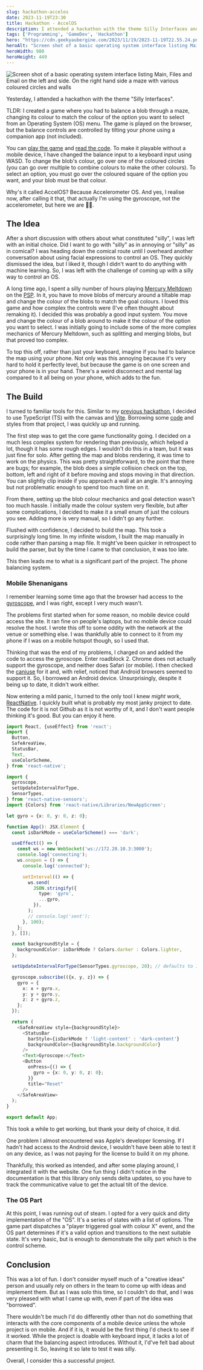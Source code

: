 ```yaml
---
slug: hackathon-accelos
date: 2023-11-19T23:30
title: Hackathon - AccelOS
description: I attended a hackathon with the theme Silly Interfaces and created a balance-based input for a simple operating system.
tags: ['Programming', 'GameDev', 'Hackathon']
hero: "https://cdn.geekyaubergine.com/2023/11/19/2023-11-19T22.55.24.png"
heroAlt: "Screen shot of a basic operating system interface listing Main, Files and Email on the left and side. On the right hand side a maze with various coloured circles and walls"
heroWidth: 980
heroHeight: 449
---
```


![Screen shot of a basic operating system interface listing Main, Files and Email on the left and side. On the right hand side a maze with various coloured circles and walls](https://cdn.geekyaubergine.com/2023/11/19/2023-11-19T22.55.24.png)

Yesterday, I attended a hackathon with the theme "Silly Interfaces". 

TLDR: I created a game where you had to balance a blob through a maze, changing its colour to match the colour of the option you want to select from an Operating System (OS) menu. The game is played on the browser, but the balance controls are controlled by tilting your phone using a companion app (not included). 

You can [play the game](https://accelos.zoeaubert.me/) and [read the code](https://github.com/GeekyAubergine/accelo-os). To make it playable without a mobile device, I have changed the balance input to a keyboard input using WASD. To change the blob's colour, go over one of the coloured circles (you can go over multiple to combine colours to make the other colours). To select an option, you must go over the coloured square of the option you want, and your blob must be that colour.

Why's it called AccelOS? Because Accelerometer OS. And yes, I realise now, after calling it that, that actually I'm using the gyroscope, not the accelerometer, but here we are 🤷‍♀️.

## The Idea

After a short discussion with others about what constituted "silly", I was left with an initial choice. Did I want to go with "silly" as in annoying or "silly" as in comical? I was heading down the comical route until I overheard another conversation about using facial expressions to control an OS. They quickly dismissed the idea, but I liked it, though I didn't want to do anything with machine learning. So, I was left with the challenge of coming up with a silly way to control an OS.

A long time ago, I spent a silly number of hours playing [Mercury Meltdown](https://en.wikipedia.org/wiki/Mercury_Meltdown) on the [PSP](https://en.wikipedia.org/wiki/PlayStation_Portable). In it, you have to move blobs of mercury around a tiltable map and change the colour of the blobs to match the goal colours. I loved this game and how complex the controls were (I've often thought about remaking it). I decided this was probably a good input system. You move and change the colour of a blob around to make it the colour of the option you want to select. I was initially going to include some of the more complex mechanics of Mercury Meltdown, such as splitting and merging blobs, but that proved too complex.

To top this off, rather than just your keyboard, imagine if you had to balance the map using your phone. Not only was this annoying because it's very hard to hold it perfectly level, but because the game is on one screen and your phone is in your hand. There's a weird disconnect and mental lag compared to it all being on your phone, which adds to the fun.

## The Build

I turned to familiar tools for this. Similar to my [previous hackathon](https://zoeaubert.me/blog/hack-pompey-2023/), I decided to use TypeScript (TS) with the canvas and [Vite](https://vitejs.dev/). Borrowing some [code](https://github.com/GeekyAubergine/blahbarian/tree/hackathon) and styles from that project, I was quickly up and running.

The first step was to get the core game functionality going. I decided on a much less complex system for rendering than previously, which helped a lot, though it has some rough edges. I wouldn't do this in a team, but it was just fine for solo. After getting the map and blobs rendering, it was time to work on the physics. This was pretty straightforward, to the point that there are bugs; for example, the blob does a simple collision check on the top, bottom, left and right of it before moving and stops moving in that direction. You can slightly clip inside if you approach a wall at an angle. It's annoying but not problematic enough to spend too much time on it.

From there, setting up the blob colour mechanics and goal detection wasn't too much hassle. I initially made the colour system very flexible, but after some complications, I decided to make it a small enum of just the colours you see. Adding more is very manual, so I didn't go any further.

Flushed with confidence, I decided to build the map. This took a surprisingly long time. In my infinite wisdom, I built the map manually in code rather than parsing a map file. It might've been quicker in retrospect to build the parser, but by the time I came to that conclusion, it was too late. 

This then leads me to what is a significant part of the project. The phone balancing system.

### Mobile Shenanigans

I remember learning some time ago that the browser had access to the [gyroscope](https://developer.mozilla.org/en-US/docs/Web/API/Gyroscope), and I was right, except I very much wasn't.

The problems first started when for some reason, no mobile device could access the site. It ran fine on people's laptops, but no mobile device could resolve the host. I wrote this off to some oddity with the network at the venue or something else. I was thankfully able to connect to it from my phone if I was on a mobile hotspot though, so I used that. 

Thinking that was the end of my problems, I charged on and added the code to access the gyroscope. Enter roadblock 2. Chrome does not actually support the gyroscope, and neither does Safari (or mobile). I then checked the [caniuse](https://caniuse.com/gyroscope) for it and, with relief, noticed that Android browsers seemed to support it. So, I borrowed an Android device. Unsurprisingly, despite it being up to date, it didn't work either.

Now entering a mild panic, I turned to the only tool I knew _might_ work, [ReactNative](https://reactnative.dev/). I quickly built what is probably my most janky project to date. The code for it is not Github as it is not worthy of it, and I don't want people thinking it's good. But you can enjoy it here.

```ts
import React, {useEffect} from 'react';
import {
  Button,
  SafeAreaView,
  StatusBar,
  Text,
  useColorScheme,
} from 'react-native';

import {
  gyroscope,
  setUpdateIntervalForType,
  SensorTypes,
} from 'react-native-sensors';
import {Colors} from 'react-native/Libraries/NewAppScreen';

let gyro = {x: 0, y: 0, z: 0};

function App(): JSX.Element {
  const isDarkMode = useColorScheme() === 'dark';

  useEffect(() => {
    const ws = new WebSocket('ws://172.20.10.3:3000');
    console.log('connecting');
    ws.onopen = () => {
      console.log('connected');

      setInterval(() => {
        ws.send(
          JSON.stringify({
            type: 'gyro',
            ...gyro,
          }),
        );
        // console.log('sent');
      }, 100);
    };
  }, []);

  const backgroundStyle = {
    backgroundColor: isDarkMode ? Colors.darker : Colors.lighter,
  };

  setUpdateIntervalForType(SensorTypes.gyroscope, 20); // defaults to 100ms

  gyroscope.subscribe(({x, y, z}) => {
    gyro = {
      x: x + gyro.x,
      y: y + gyro.y,
      z: z + gyro.z,
    };
  });

  return (
    <SafeAreaView style={backgroundStyle}>
      <StatusBar
        barStyle={isDarkMode ? 'light-content' : 'dark-content'}
        backgroundColor={backgroundStyle.backgroundColor}
      />
      <Text>Gyroscope:</Text>
      <Button
        onPress={() => {
          gyro = {x: 0, y: 0, z: 0};
        }}
        title="Reset"
      />
    </SafeAreaView>
  );
}

export default App;

```

This took a while to get working, but thank your deity of choice, it did. 

One problem I almost encountered was Apple's developer licensing. If I hadn't had access to the Android device, I wouldn't have been able to test it on any device, as I was not paying for the license to build it on my phone. 

Thankfully, this worked as intended, and after some playing around, I integrated it with the website. One fun thing I didn't notice in the documentation is that this library only sends delta updates, so you have to track the communicative value to get the actual tilt of the device.

### The OS Part

At this point, I was running out of steam. I opted for a very quick and dirty implementation of the "OS". It's a series of states with a list of options. The game part dispatches a "player triggered goal with colour X" event, and the OS part determines if it's a valid option and transitions to the next suitable state. It's very basic, but is enough to demonstrate the silly part which is the control scheme.

## Conclusion

This was a lot of fun. I don't consider myself much of a "creative ideas" person and usually rely on others in the team to come up with ideas and implement them. But as I was solo this time, so I couldn't do that, and I was very pleased with what I came up with, even if part of the idea was "borrowed".

There wouldn't be much I'd do differently other than not do something that interacts with the core components of a mobile device unless the whole project is on mobile. And if it is, it would be the first thing I'd check to see if it worked. While the project is doable with keyboard input, it lacks a lot of charm that the balancing aspect introduces. Without it, I'd've felt bad about presenting it. So, leaving it so late to test it was silly.

Overall, I consider this a successful project.